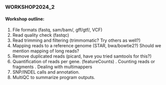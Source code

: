 ### WORKSHOP2024_2

#### Workshop outline:


1. File formats (fastq, sam/bam/, gff/gtf/, VCF)
2. Read quality check (fastqc)
3. Read trimming and filtering (trimmomatic? Try others as well?)
4. Mapping reads to a reference genome (STAR, bwa/bowtie2?) Should we mention mapping of long reads?
5. Remove duplicated reads (picard, have you tried samtools for this?)
6. Quantification of reads per gene. (featureCounts)
  . Counting reads or fragments
  . Dealing with multimappers   
8. SNP/INDEL calls and annotation.
9. MultiQC to summarize program outputs.
